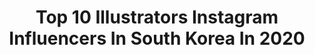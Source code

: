 ---
title: Top 10 Illustrators Instagram Influencers In South Korea In 2020
description: >-
  Find top illustrators Instagram influencers in South Korea in 2020. Most popular hashtags: #drawing #illustration #artwork #illustrator.
platform: Instagram
profiles:
  - username: "pureum_tattoo"
    fullname: >-
      STUDIOBYSOL_Pu-reum
    location: "South Korea"
    followers: 33573
    engagement: 753
    commentsToLikes: 0.008364
    avatar: "https://scontent-ams4-1.cdninstagram.com/v/t51.2885-19/s320x320/42992429_973421242855057_3316638548437762048_n.jpg?_nc_ht=scontent-ams4-1.cdninstagram.com&_nc_ohc=vemffj9aZ4AAX93DPTd&oh=22822074c87d22a562c4345c8edb5d40&oe=5EBC3292"
    verified: false
    hashtags: ""
  - username: "asphyxjk"
    fullname: >-
      soaked in gin ルビ
    location: "South Korea"
    followers: 6368
    engagement: 1312
    commentsToLikes: 0.036754
    avatar: "https://scontent-ams4-1.cdninstagram.com/v/t51.2885-19/s320x320/91566012_228819264845436_1232977573290442752_n.jpg?_nc_ht=scontent-ams4-1.cdninstagram.com&_nc_ohc=QDDiXo7ysYQAX_6_oaQ&oh=3b53ff0161658b5c00405af102140982&oe=5EBA6BC5"
    verified: false
    hashtags: "#kpopdarknessau, #hobisbirthdaytea, #neogeocollab, #bts"
  - username: "my2ee"
    fullname: >-
      
    location: "South Korea"
    followers: 13828
    engagement: 3514
    commentsToLikes: 0.028270
    avatar: "https://instagram.fkul16-1.fna.fbcdn.net/v/t51.2885-19/s320x320/91603462_3302128489816479_1850638460805709824_n.jpg?_nc_ht=instagram.fkul16-1.fna.fbcdn.net&_nc_ohc=WZIT7e8oECAAX_J6m5U&oh=fb1522135dad3e6d9af62ba15f0ded34&oe=5EB3918A"
    verified: false
    hashtags: "#illust, #illustrator, #roughsketch, #galaxy"
  - username: "woohnayoung"
    fullname: >-
      WOOH NAYOUNG | 흑요석
    location: "South Korea"
    followers: 42769
    engagement: 1984
    commentsToLikes: 0.006510
    avatar: "https://scontent-ssn1-1.cdninstagram.com/v/t51.2885-19/s320x320/80550745_533879800559265_973130681787875328_n.jpg?_nc_ht=scontent-ssn1-1.cdninstagram.com&_nc_ohc=Hs7qsZvrqgQAX_9sGMh&oh=b364818bb736a7f86dcc5c4209ae0180&oe=5E8EE23B"
    verified: false
    hashtags: ""
  - username: "hubuluck_illustration"
    fullname: >-
      일러스트레이터 허불럭
    location: "South Korea"
    followers: 197209
    engagement: 1067
    commentsToLikes: 0.014114
    avatar: "https://scontent-lhr8-1.cdninstagram.com/v/t51.2885-19/s320x320/58411000_444468042794731_8968185275062681600_n.jpg?_nc_ht=scontent-lhr8-1.cdninstagram.com&_nc_ohc=Why-5c4bS6wAX_jTe5U&oh=ff2eb0006ca8914d75e6a80146a1d392&oe=5EBD2739"
    verified: false
    hashtags: "#illustrator, #event, #bunga, #ctreative"
  - username: "altodito"
    fullname: >-
      Jinah Lee
    location: "South Korea"
    followers: 6586
    engagement: 1143
    commentsToLikes: 0.023241
    avatar: "https://scontent-ams4-1.cdninstagram.com/v/t51.2885-19/11875545_1474459046187293_256190603_a.jpg?_nc_ht=scontent-ams4-1.cdninstagram.com&_nc_ohc=1_Pqn0CQEu8AX-0qwTN&oh=6d32d9949b791dae4ca39bb78c4f756c&oe=5EB34D47"
    verified: false
    hashtags: ""
  - username: "hookwoojin"
    fullname: >-
      hoooook. Superani
    location: "South Korea"
    followers: 32329
    engagement: 610
    commentsToLikes: 0.004586
    avatar: "https://scontent-ams4-1.cdninstagram.com/v/t51.2885-19/s320x320/52842040_638707706565471_8025923657102524416_n.jpg?_nc_ht=scontent-ams4-1.cdninstagram.com&_nc_ohc=8Qg0pENHa_YAX94KF0R&oh=eed2153e22baab360d065cb8abe78247&oe=5EBD492E"
    verified: false
    hashtags: "#hawk, #lineup, #video, #instaart"
  - username: "moreparsley"
    fullname: >-
      김혜빈
    location: "South Korea"
    followers: 88779
    engagement: 344
    commentsToLikes: 0.007481
    avatar: "https://scontent-ams4-1.cdninstagram.com/v/t51.2885-19/s320x320/89914185_518331438874849_4073800660921876480_n.jpg?_nc_ht=scontent-ams4-1.cdninstagram.com&_nc_ohc=GoSthB_0sBkAX_b7fAB&oh=a6110ea1b26c2d5a4f8506e7d92dd03e&oe=5EBB6348"
    verified: false
    hashtags: "#choochoo, #2019"
  - username: "fseo"
    fullname: >-
      Soo Min Kim 김수민
    location: "South Korea"
    followers: 180827
    engagement: 203
    commentsToLikes: 0.008555
    avatar: "https://scontent-amt2-1.cdninstagram.com/v/t51.2885-19/11281992_499364043545764_1718209189_a.jpg?_nc_ht=scontent-amt2-1.cdninstagram.com&_nc_ohc=sQ1EKuMtvRUAX8rIzMh&oh=c9af94b4fd8efb0a6b3b9b8038318ce5&oe=5EB8A8FB"
    verified: true
    hashtags: "#covid, #instalive, #academyawards, #sonicthehedgehog"
  - username: "ohnle"
    fullname: >-
      Ohnle
    location: "South Korea"
    followers: 17357
    engagement: 472
    commentsToLikes: 0.052869
    avatar: "https://scontent-gmp1-1.cdninstagram.com/v/t51.2885-19/s150x150/28751203_223876008174966_34003694169096192_n.jpg?_nc_ht=scontent-gmp1-1.cdninstagram.com&_nc_ohc=OQ1z7pem4OUAX-emcjm&oh=1cf9d33fc77c5318ca3b94684b564ac7&oe=5E94B0CD"
    verified: false
    hashtags: "#illust, #illustration, #cherryblossom, #routine"
---